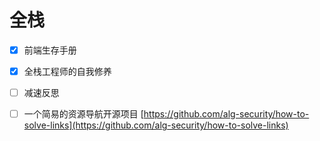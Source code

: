 # 全栈

* [x] 前端生存手册
* [x] 全栈工程师的自我修养
* [ ] 减速反思
* [ ] 一个简易的资源导航开源项目  [https://github.com/alg-security/how-to-solve-links](https://github.com/alg-security/how-to-solve-links)



